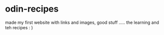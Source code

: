 # odin-recipes
made my first website with links and images, good stuff ..... the learning and teh recipes : )